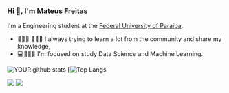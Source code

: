 

### Hi 👋, I'm Mateus Freitas
I'm a Engineering student at the [Federal University of Paraiba](https://www.ufpb.br/).
- 👨🏽‍🎓 👨🏽‍🏫 I always trying to learn a lot from the community and share my knowledge, 
- 💻👨🏽‍🔬 I'm focused on study Data Science and Machine Learning.

![YOUR github stats](https://github-readme-stats.vercel.app/api?username=MateusFreitas-C)
[![Top Langs](https://github-readme-stats.vercel.app/api/top-langs/?username=MateusFreitas-C)

[<img src = "https://img.shields.io/badge/instagram-%23E4405F.svg?&style=for-the-badge&logo=instagram&logoColor=white">](https://www.instagram.com/Mateusf_c/) 
[<img src = "https://img.shields.io/badge/mateus__freitascorreia@hotmail.com-0078D4?style=for-the-badge&logo=microsoft-outlook&logoColor=white">](mailto:mateus_freitascorreia@hotmail.com)

